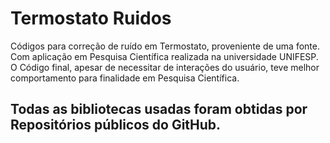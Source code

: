 # Termostato Ruidos
Códigos para correção de ruído em Termostato, proveniente de uma fonte.
Com aplicação em Pesquisa Científica realizada na universidade UNIFESP.
O Código final, apesar de necessitar de interações do usuário, teve melhor comportamento para finalidade em Pesquisa Científica.

## Todas as bibliotecas usadas foram obtidas por Repositórios públicos do GitHub.

<div>
  
<a href="https://github.com/hideakitai/Filters"></a>

</div>
